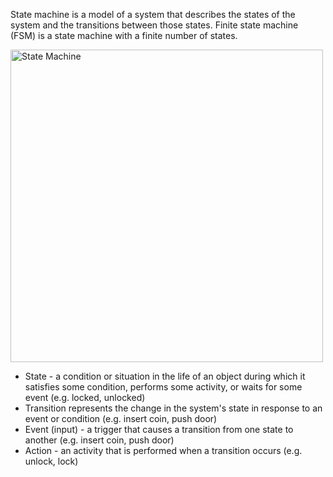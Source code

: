 State machine is a model of a system that describes the states of the system and the transitions between those states.
Finite state machine (FSM) is a state machine with a finite number of states.

<img src="images/state_machine.jpg" alt="State Machine" width="500">

- State - a condition or situation in the life of an object during which it satisfies some condition, performs some activity, or waits for some event (e.g. locked, unlocked)
- Transition represents the change in the system's state in response to an event or condition (e.g. insert coin, push door)
- Event (input) - a trigger that causes a transition from one state to another (e.g.  insert coin, push door)
- Action - an activity that is performed when a transition occurs (e.g. unlock, lock)